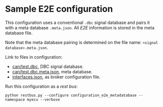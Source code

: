 # Sample E2E configuration

This configuration uses a conventional `.dbc` signal database and pairs it with a meta database `.meta.json`. All _E2E_ information is stored in the meta database file.

Note that the meta database pairing is determined on the file name: `<signal database>.meta.json`.

Link to files in configuration:

- [can/test.dbc](can/test.dbc), DBC signal database.
- [can/test.dbc.meta.json](can/test.dbc.meta.json), meta database.
- [interfaces.json](interfaces.json), as broker configuration file.

Run this configuration as a _rest bus_:

    python restbus.py --configure configuration_e2e_metadatabase --namespace myecu --verbose
